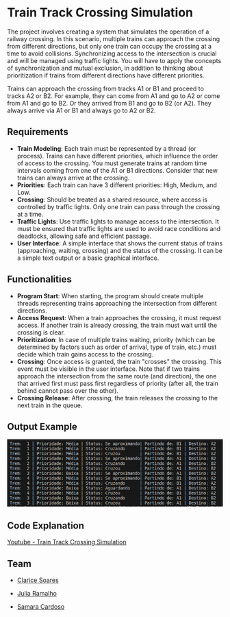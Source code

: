 # Train Track Crossing Simulation

The project involves creating a system that simulates the operation of a railway crossing. In this scenario, multiple trains can approach the crossing from different directions, but only one train can occupy the crossing at a time to avoid collisions. Synchronizing access to the intersection is crucial and will be managed using traffic lights. You will have to apply the concepts of synchronization and mutual exclusion, in addition to thinking about prioritization if trains from different directions have different priorities.

Trains can approach the crossing from tracks A1 or B1 and proceed to tracks A2 or B2. For example, they can come from A1 and go to A2 or come from A1 and go to B2. Or they arrived from B1 and go to B2 (or A2). They always arrive via A1 or B1 and always go to A2 or B2.

## Requirements

- **Train Modeling**: Each train must be represented by a thread (or process). Trains can have different priorities, which influence the order of access to the crossing. You must generate trains at random time intervals coming from one of the A1 or B1 directions. Consider that new trains can always arrive at the crossing.
- **Priorities**: Each train can have 3 different priorities: High, Medium, and Low.
- **Crossing**: Should be treated as a shared resource, where access is controlled by traffic lights. Only one train can pass through the crossing at a time.
- **Traffic Lights**: Use traffic lights to manage access to the intersection. It must be ensured that traffic lights are used to avoid race conditions and deadlocks, allowing safe and efficient passage.
- **User Interface**: A simple interface that shows the current status of trains (approaching, waiting, crossing) and the status of the crossing. It can be a simple text output or a basic graphical interface.

## Functionalities

- **Program Start**: When starting, the program should create multiple threads representing trains approaching the intersection from different directions.
- **Access Request**: When a train approaches the crossing, it must request access. If another train is already crossing, the train must wait until the crossing is clear.
- **Prioritization**: In case of multiple trains waiting, priority (which can be determined by factors such as order of arrival, type of train, etc.) must decide which train gains access to the crossing.
- **Crossing**: Once access is granted, the train "crosses" the crossing. This event must be visible in the user interface. Note that if two trains approach the intersection from the same route (and direction), the one that arrived first must pass first regardless of priority (after all, the train behind cannot pass over the other).
- **Crossing Release**: After crossing, the train releases the crossing to the next train in the queue.

## Output Example
![Texto alternativo](https://github.com/claricesoares/RTS-Project1/blob/main/exemploSaida.jpeg)

## Code Explanation
[Youtube - Train Track Crossing Simulation](https://youtu.be/UT2bSEC5Oa8?si=dylzIIFF3kfX_GBP)

## Team

- [Clarice Soares](https://github.com/claricesoares)

- [Julia Ramalho](https://github.com/ramalhocsjulia)

- [Samara Cardoso](https://github.com/SamaraLimaCardoso)
